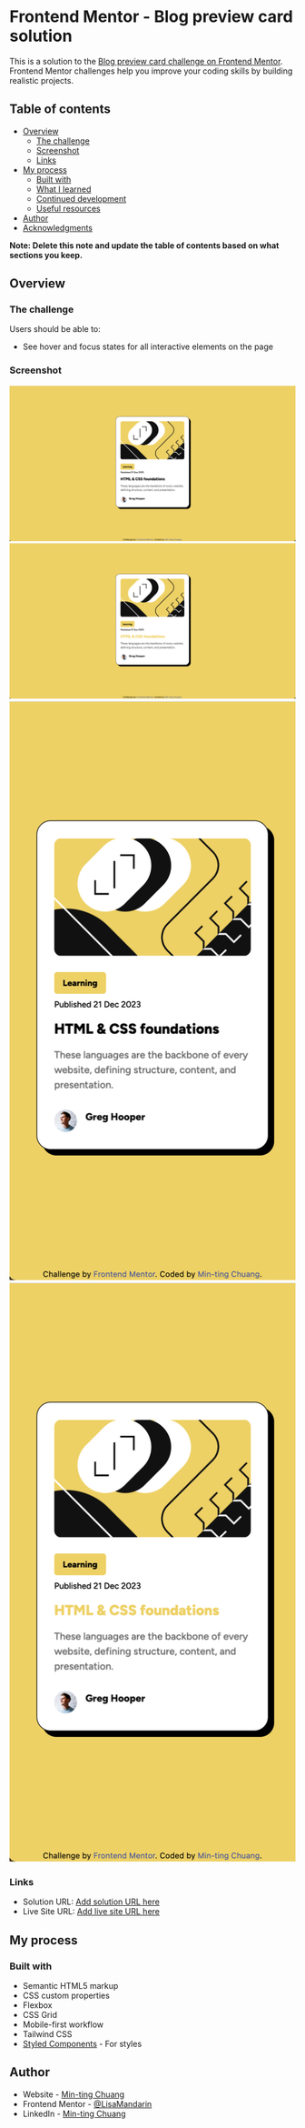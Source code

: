 # Frontend Mentor - Blog preview card solution

This is a solution to the [Blog preview card challenge on Frontend Mentor](https://www.frontendmentor.io/challenges/blog-preview-card-ckPaj01IcS). Frontend Mentor challenges help you improve your coding skills by building realistic projects. 

## Table of contents

- [Overview](#overview)
  - [The challenge](#the-challenge)
  - [Screenshot](#screenshot)
  - [Links](#links)
- [My process](#my-process)
  - [Built with](#built-with)
  - [What I learned](#what-i-learned)
  - [Continued development](#continued-development)
  - [Useful resources](#useful-resources)
- [Author](#author)
- [Acknowledgments](#acknowledgments)

**Note: Delete this note and update the table of contents based on what sections you keep.**

## Overview

### The challenge

Users should be able to:

- See hover and focus states for all interactive elements on the page

### Screenshot

![](./assets/images/desktop.png)
![](./assets/images/desktop-active.png)
![](./assets/images/mobile.png)
![](./assets/images/mobile-active.png)

### Links

- Solution URL: [Add solution URL here](https://github.com/LisaMandarin/frontend-mentor-blog-preview-card)
- Live Site URL: [Add live site URL here](https://lisamandarin.github.io/frontend-mentor-blog-preview-card/)

## My process

### Built with

- Semantic HTML5 markup
- CSS custom properties
- Flexbox
- CSS Grid
- Mobile-first workflow
- Tailwind CSS
- [Styled Components](https://styled-components.com/) - For styles

## Author

- Website - [Min-ting Chuang](https://mtchuang.netlify.app/)
- Frontend Mentor - [@LisaMandarin](https://www.frontendmentor.io/profile/LisaMandarin)
- LinkedIn - [Min-ting Chuang](https://www.linkedin.com/in/minting0608/)

